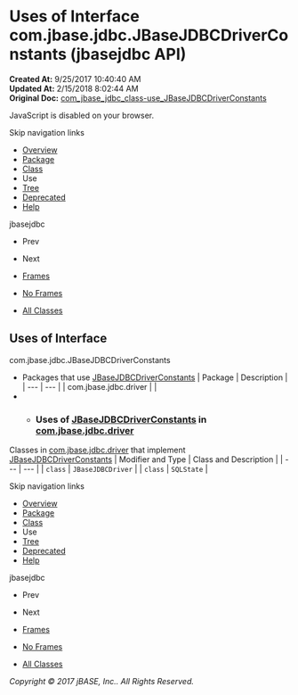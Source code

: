 # Uses of Interface com.jbase.jdbc.JBaseJDBCDriverConstants (jbasejdbc   API)

**Created At:** 9/25/2017 10:40:40 AM  
**Updated At:** 2/15/2018 8:02:44 AM  
**Original Doc:** [com_jbase_jdbc_class-use_JBaseJDBCDriverConstants](https://docs.jbase.com/39229-class-use/com_jbase_jdbc_class-use_JBaseJDBCDriverConstants)  

<!--<br>    try {<br>        if (location.href.indexOf('is-external=true') == -1) {<br>            parent.document.title="Uses of Interface com.jbase.jdbc.JBaseJDBCDriverConstants (jbasejdbc   API)";<br>        }<br>    }<br>    catch(err) {<br>    }<br>//-->
JavaScript is disabled on your browser.

Skip navigation links

- [Overview](../../../../overview-summary.html)
- [Package](./../../jbase-jdbc-api)
- [Class](./../../jbasejdbcdriverconstants-%28jbasejdbc---api%29 "interface in com.jbase.jdbc")
- Use
- [Tree](./../../com.jbase.jdbc-class-hierarchy-%28jbasejdbc---api%29)
- [Deprecated](../../../../deprecated-list.html)
- [Help](../../../../help-doc.html)


jbasejdbc <br>

- Prev
- Next


- [Frames](./.)
- [No Frames](./.)


- [All Classes](../../../../allclasses-noframe.html)


<!--<br>  allClassesLink = document.getElementById("allclasses\_navbar\_top");<br>  if(window==top) {<br>    allClassesLink.style.display = "block";<br>  }<br>  else {<br>    allClassesLink.style.display = "none";<br>  }<br>  //-->

## Uses of Interface
com.jbase.jdbc.JBaseJDBCDriverConstants

- Packages that use [JBaseJDBCDriverConstants](./../../jbasejdbcdriverconstants-%28jbasejdbc---api%29 "interface in com.jbase.jdbc") | Package | Description |
| --- | --- |
| com.jbase.jdbc.driver |   |
- - ### Uses of [JBaseJDBCDriverConstants](./../../jbasejdbcdriverconstants-%28jbasejdbc---api%29 "interface in com.jbase.jdbc") in [com.jbase.jdbc.driver](./../../driver/com.jbase.jdbc.driver-%28jbasejdbc---api%29)


Classes in [com.jbase.jdbc.driver](./../../driver/com.jbase.jdbc.driver-%28jbasejdbc---api%29) that implement [JBaseJDBCDriverConstants](./../../jbasejdbcdriverconstants-%28jbasejdbc---api%29 "interface in com.jbase.jdbc") | Modifier and Type | Class and Description |
| --- | --- |
| `class` | `JBaseJDBCDriver`  |
| `class` | `SQLState`  |

Skip navigation links

- [Overview](../../../../overview-summary.html)
- [Package](./../../jbase-jdbc-api)
- [Class](./../../jbasejdbcdriverconstants-%28jbasejdbc---api%29 "interface in com.jbase.jdbc")
- Use
- [Tree](./../../com.jbase.jdbc-class-hierarchy-%28jbasejdbc---api%29)
- [Deprecated](../../../../deprecated-list.html)
- [Help](../../../../help-doc.html)


jbasejdbc <br>

- Prev
- Next


- [Frames](./.)
- [No Frames](./.)


- [All Classes](../../../../allclasses-noframe.html)


<!--<br>  allClassesLink = document.getElementById("allclasses\_navbar\_bottom");<br>  if(window==top) {<br>    allClassesLink.style.display = "block";<br>  }<br>  else {<br>    allClassesLink.style.display = "none";<br>  }<br>  //-->

*Copyright © 2017 jBASE, Inc.. All Rights Reserved.*
